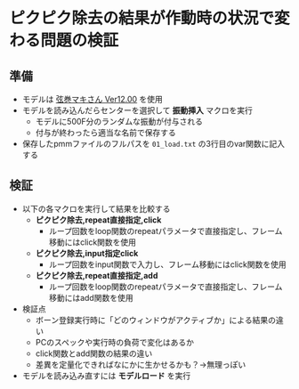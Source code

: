 # ピクピク除去の結果が作動時の状況で変わる問題の検証

## 準備
- モデルは [弦巻マキさん Ver12.00](http://seiga.nicovideo.jp/seiga/im2437361) を使用
- モデルを読み込んだらセンターを選択して **振動挿入** マクロを実行
    - モデルに500F分のランダムな振動が付与される
    - 付与が終わったら適当な名前で保存する
- 保存したpmmファイルのフルパスを `01_load.txt` の3行目のvar関数に記入する

## 検証
- 以下の各マクロを実行して結果を比較する
    - **ピクピク除去,repeat直接指定,click**
        - ループ回数をloop関数のrepeatパラメータで直接指定し、フレーム移動にはclick関数を使用
    - **ピクピク除去,input指定click**
        - ループ回数をinput関数で入力し、フレーム移動にはclick関数を使用
    - **ピクピク除去,repeat直接指定,add**
        - ループ回数をloop関数のrepeatパラメータで直接指定し、フレーム移動にはadd関数を使用
- 検証点
    - ボーン登録実行時に「どのウィンドウがアクティブか」による結果の違い
    - PCのスペックや実行時の負荷で変化はあるか
    - click関数とadd関数の結果の違い
    - 差異を定量化できればなにかに生かせるかも？→無理っぽい
- モデルを読み込み直すには **モデルロード** を実行
